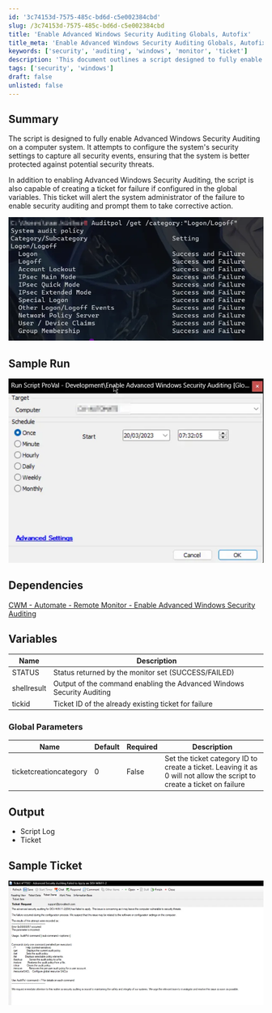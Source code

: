 ```yaml
---
id: '3c74153d-7575-485c-bd6d-c5e002384cbd'
slug: /3c74153d-7575-485c-bd6d-c5e002384cbd
title: 'Enable Advanced Windows Security Auditing Globals, Autofix'
title_meta: 'Enable Advanced Windows Security Auditing Globals, Autofix'
keywords: ['security', 'auditing', 'windows', 'monitor', 'ticket']
description: 'This document outlines a script designed to fully enable Advanced Windows Security Auditing on a computer system. It configures security settings to capture all security events and can create a ticket for failures to alert system administrators.'
tags: ['security', 'windows']
draft: false
unlisted: false
---
```


## Summary

The script is designed to fully enable Advanced Windows Security Auditing on a computer system. It attempts to configure the system's security settings to capture all security events, ensuring that the system is better protected against potential security threats.

In addition to enabling Advanced Windows Security Auditing, the script is also capable of creating a ticket for failure if configured in the global variables. This ticket will alert the system administrator of the failure to enable security auditing and prompt them to take corrective action.

![Fully Enabled Advanced Windows Security Auditing](../../../static/img/docs/3c74153d-7575-485c-bd6d-c5e002384cbd/image_1.webp)

## Sample Run

![Sample Run](../../../static/img/docs/3c74153d-7575-485c-bd6d-c5e002384cbd/image_2.webp)

## Dependencies

[CWM - Automate - Remote Monitor - Enable Advanced Windows Security Auditing](/docs/0a012cf5-0ead-442a-bc82-f5c5fe0b13f8)

## Variables

| Name        | Description                                                   |
|-------------|---------------------------------------------------------------|
| STATUS      | Status returned by the monitor set (SUCCESS/FAILED)          |
| shellresult | Output of the command enabling the Advanced Windows Security Auditing |
| tickid      | Ticket ID of the already existing ticket for failure          |

### Global Parameters

| Name                    | Default | Required | Description                                                                                               |
|-------------------------|---------|----------|-----------------------------------------------------------------------------------------------------------|
| ticketcreationcategory   | 0       | False    | Set the ticket category ID to create a ticket. Leaving it as 0 will not allow the script to create a ticket on failure |

## Output

- Script Log
- Ticket

## Sample Ticket

![Sample Ticket](../../../static/img/docs/3c74153d-7575-485c-bd6d-c5e002384cbd/image_3.webp)